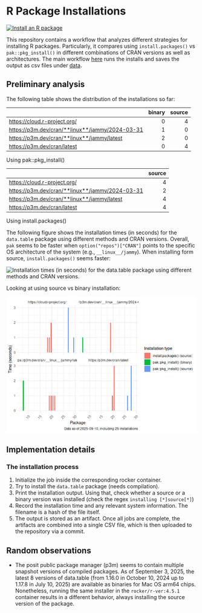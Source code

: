 # R Package Installations


[![Install an R
package](https://github.com/gvegayon/r-pkg-installs/actions/workflows/install_an_r_package.yaml/badge.svg)](https://github.com/gvegayon/r-pkg-installs/actions/workflows/install_an_r_package.yaml)

This repository contains a workflow that analyzes different strategies
for installing R packages. Particularly, it compares using
`install.packages()` vs `pak::pkg_install()` in different combinations
of CRAN versions as well as architectures. The main workflow
[here](./.github/workflows/install_an_r_package.yaml) runs the installs
and saves the output as csv files under [data](./data).

## Preliminary analysis

The following table shows the distribution of the installations so far:

|                                                 | binary | source |
|:------------------------------------------------|-------:|-------:|
| https://cloud.r-project.org/                    |      0 |      4 |
| https://p3m.dev/cran/**linux**/jammy/2024-03-31 |      1 |      0 |
| https://p3m.dev/cran/**linux**/jammy/latest     |      2 |      0 |
| https://p3m.dev/cran/latest                     |      0 |      4 |

Using pak::pkg_install()

|                                                 | source |
|:------------------------------------------------|-------:|
| https://cloud.r-project.org/                    |      4 |
| https://p3m.dev/cran/**linux**/jammy/2024-03-31 |      2 |
| https://p3m.dev/cran/**linux**/jammy/latest     |      4 |
| https://p3m.dev/cran/latest                     |      4 |

Using install.packages()

The following figure shows the installation times (in seconds) for the
`data.table` package using different methods and CRAN versions. Overall,
`pak` seems to be faster when `option("repos")["CRAN"]` points to the
specific OS architecture of the system (e.g., `__linux__/jammy`). When
installing form source, `install.packages()` seems faster:

![Installation times (in seconds) for the `data.table` package using
different methods and CRAN
versions.](README_files/figure-commonmark/speed-1.png)

Looking at using source vs binary installation:

![](README_files/figure-commonmark/source-vs-binary-1.png)

## Implementation details

### The installation process

1.  Initialize the job inside the corresponding rocker container.
2.  Try to install the `data.table` package (needs compilation).
3.  Print the installation output. Using that, check whether a source or
    a binary version was installed (check the regex
    `installing [*]source[*]`)
4.  Record the installation time and any relevant system information.
    The filename is a hash of the file itself.
5.  The output is stored as an artifact. Once all jobs are complete, the
    artifacts are combined into a single CSV file, which is then
    uploaded to the repository via a commit.

## Random observations

- The posit public package manager (p3m) seems to contain multiple
  snapshot versions of compiled packages. As of September 3, 2025, the
  latest 8 versions of data.table (from 1.16.0 in October 10, 2024 up to
  1.17.8 in July 10, 2025) are available as binaries for Mac OS arm64
  chips. Nonetheless, running the same installer in the
  `rocker/r-ver:4.5.1` container results in a different behavior, always
  installing the source version of the package.
